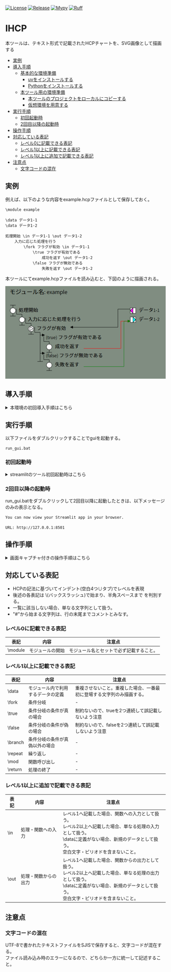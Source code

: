[![License](https://img.shields.io/github/license/in0ho1no/IHCP)](https://github.com/in0ho1no/IHCP/blob/main/LICENSE)
[![Release](https://img.shields.io/github/v/release/in0ho1no/IHCP)](https://github.com/in0ho1no/IHCP/releases)
[![Mypy](https://img.shields.io/badge/Mypy-Checked-blue.svg)](http://mypy-lang.org/)
[![Ruff](https://img.shields.io/badge/Ruff-Formatted-black.svg?logo=ruff)](https://github.com/astral-sh/ruff)

# IHCP

本ツールは、テキスト形式で記載されたHCPチャートを、SVG画像として描画する

- [実例](#実例)
- [導入手順](#導入手順)
  - [基本的な環境準備](#基本的な環境準備)
    - [uvをインストールする](#uvをインストールする)
    - [Pythonをインストールする](#pythonをインストールする)
  - [本ツール用の環境準備](#本ツール用の環境準備)
    - [本ツールのプロジェクトをローカルにコピーする](#本ツールのプロジェクトをローカルにコピーする)
    - [仮想環境を用意する](#仮想環境を用意する)
- [実行手順](#実行手順)
  - [初回起動時](#初回起動時)
  - [2回目以降の起動時](#2回目以降の起動時)
- [操作手順](#操作手順)
- [対応している表記](#対応している表記)
  - [レベル0に記載できる表記](#レベル0に記載できる表記)
  - [レベル1以上に記載できる表記](#レベル1以上に記載できる表記)
  - [レベル1以上に追加で記載できる表記](#レベル1以上に追加で記載できる表記)
- [注意点](#注意点)
  - [文字コードの混在](#文字コードの混在)



## 実例

例えば、以下のような内容をexample.hcpファイルとして保存しておく。

```
\module example

\data データ1-1
\data データ1-2

処理開始 \in データ1-1 \out データ1-2
    入力に応じた処理を行う
        \fork フラグが有効 \in データ1-1
            \true フラグが有効である
                成功を返す \out データ1-2
            \false フラグが無効である
                失敗を返す \out データ1-2
```

本ツールにてexample.hcpファイルを読み込むと、下図のように描画される。

![実例](./docs/images/example.png)

## 導入手順

<details>

<summary>本環境の初回導入手順はこちら</summary>

本ツールを利用する準備手順を示す。

### 基本的な環境準備

まずは本ツールに限定しない基本的な環境を用意する。

1. 仮想環境を利用するため、uvをインストールする。
2. Pythonをインストールする。

#### uvをインストールする

Pythonパッケージ・プロジェクト管理ツールであるuvをインストールする。  
導入済みなら、この手順はスキップする。

[公式ページ](https://github.com/astral-sh/uv?tab=readme-ov-file#installation)
に記載された、以下コマンドを利用する。

```
powershell -ExecutionPolicy ByPass -c "irm https://astral.sh/uv/install.ps1 | iex
```

コマンドの意味は以下の通り。

- "powershell" : powershellを起動する。
- "-[ExecutionPolicy](https://learn.microsoft.com/ja-jp/powershell/module/microsoft.powershell.core/about/about_execution_policies?view=powershell-7.5#powershell-execution-policies) ByPass" : 信頼できる相手のスクリプトを実行するために実行ポリシーをBypassとする。
- "-c" : 以降の文字列をコマンドとして実行する。
- "irm \<URL\>" : "Invoke-RestMethod"の略。指定したURLからスクリプトをダウンロードする。
- "iex" : "Invoke-Expression"の略。パイプによって渡されたスクリプトを実行する。

以下コマンドを実行して、Pythonの有効なバージョンリストが表示されれば成功である。

```
uv python list
```

#### Pythonをインストールする

今回利用する3.13をインストール済みなら、この手順はスキップする。  
3.13を未インストールなら以下uvコマンドを利用してPythonをインストールする。

```
uv python install 3.13.2
```

### 本ツール用の環境準備

基本的な環境を整えたら、本ツールを利用する環境を用意する

1. 本ツールのプロジェクトをローカルにコピーする
2. 仮想環境を用意する

#### 本ツールのプロジェクトをローカルにコピーする

github上のreleaseページから、zipファイルをダウンロードする。

https://github.com/in0ho1no/IHCP/releases

#### 仮想環境を用意する

ダウンロードしたzipファイルを任意のフォルダへ解凍する。  
解凍したフォルダをコマンドプロンプト(端末・ターミナル)にて開き、以下コマンドを実行する。

```
uv sync
```

環境作成の成功を確認するために、以下コマンドを実行する。

```
uv pip show streamlit
```

以下のようにstreamlitのversion1.43.2に関する情報が表示されれば成功である。

    Name: streamlit
    Version: 1.43.2
    Location: <仮想環境を作成したパス>\.venv\Lib\site-packages
    Requires: altair, blinker, cachetools, click, gitpython, numpy, packaging, pandas, pillow, protobuf, pyarrow, pydeck, requests, tenacity, toml, tornado, typing-extensions, watchdog
    Required-by:

</details>

## 実行手順

以下ファイルをダブルクリックすることでguiを起動する。

    run_gui.bat

### 初回起動時

<details>

<summary>streamlitのツール初回起動時はこちら</summary>

初回起動時は、メルマガの登録を促すメッセージが表示される。
不要であるため、何も入力せずにEnterを押下する。

    Welcome to Streamlit!

      If you’d like to receive helpful onboarding emails, news, offers, promotions,
      and the occasional swag, please enter your email address below. Otherwise,
      leave this field blank.

      Email:

初回起動時は、さらにプライバシーポリシーに関するメッセージが表示される。

    You can find our privacy policy at https://streamlit.io/privacy-policy

    Summary:
    - This open source library collects usage statistics.
    - We cannot see and do not store information contained inside Streamlit apps,
        such as text, charts, images, etc.
    - Telemetry data is stored in servers in the United States.
    - If you'd like to opt out, add the following to %userprofile%/.streamlit/config.toml,
        creating that file if necessary:

        [browser]
        gatherUsageStats = false


    You can now view your Streamlit app in your browser.

    URL: http://127.0.0.1:8501

同時にブラウザでGUIが表示されるので、本ツールを利用可能となる。

</details>

### 2回目以降の起動時

run_gui.batをダブルクリックして2回目以降に起動したときは、以下メッセージのみの表示となる。  

    You can now view your Streamlit app in your browser.

    URL: http://127.0.0.1:8501


## 操作手順

<details>

<summary>画面キャプチャ付きの操作手順はこちら</summary>

起動時のGUIは以下表示となる。  
画面中央の入力欄へ、".hcp"ファイルの格納されたフォルダパスを入力する。

![起動時](./docs/images/起動時.png)

入力したフォルダパスに問題がなければ、サイドバーにそのパスとファイル一覧が表示される。  
任意のファイル名をクリックする。

![パス入力](./docs/images/パス入力.png)

選択したファイルに問題がなければ、画面中央にモジュール一覧が表示される。  
任意のモジュール名をクリックする。  

![ファイル選択](./docs/images/ファイル選択時.png)

選択したモジュールに問題がなければ、画面中央にHCPの画像が表示される。  
IMG/TXTのタブをクリックすれば、画像とテキストの表示を切り替えることができる。  

![モジュール選択](./docs/images/モジュール選択時.png)

ページ下部のボタンをクリックすれば、画像を保存することができる。  
保存先は、".hcp"ファイルと同じフォルダ内である。  

![保存](./docs/images/保存時.png)

</details>

## 対応している表記

- HCPの記法に基づいてインデント(空白4つ∪タブ)でレベルを表現
- 後述の各表記は \\(バックスラッシュ)で始まり、半角スペースまで を判別する。
- 一覧に該当しない場合、単なる文字列として扱う。
- "#"から始まる文字列は、行の末尾までコメントとみなす。

### レベル0に記載できる表記

表記 | 内容 | 注意点
---| --- | ---
\module | モジュールの開始 | モジュール名とセットで必ず記載すること。

### レベル1以上に記載できる表記

表記 | 内容 | 注意点
---| --- | ---
\data | モジュール内で利用するデータの定義 | 重複させないこと。重複した場合、一番最初に登場する文字列のみ描画する。
\fork | 条件分岐 | -
\true | 条件分岐の条件が真の場合 | 制約ないので、trueを2つ連続して誤記載しないよう注意
\false | 条件分岐の条件が偽の場合 | 制約ないので、falseを2つ連続して誤記載しないよう注意
\branch | 条件分岐の条件が真偽以外の場合 | -
\repeat | 繰り返し | -
\mod | 関数呼び出し | -
\return | 処理の終了 | -

### レベル1以上に追加で記載できる表記

表記 | 内容 | 注意点
---| --- | ---
\in | 処理・関数への入力 | レベル1へ記載した場合、関数への入力として扱う。<br>レベル2以上へ記載した場合、単なる処理の入力として扱う。<br>\dataに定義がない場合、新規のデータとして扱う。<br>空白文字・ピリオドを含まないこと。
\out | 処理・関数からの出力 | レベル1へ記載した場合、関数からの出力として扱う。<br>レベル2以上へ記載した場合、単なる処理の出力として扱う。<br>\dataに定義がない場合、新規のデータとして扱う。<br>空白文字・ピリオドを含まないこと。

## 注意点

### 文字コードの混在

UTF-8で書かれたテキストファイルをSJISで保存すると、文字コードが混在する。  
ファイル読み込み時のエラーになるので、どちらか一方に統一して記述すること。  
